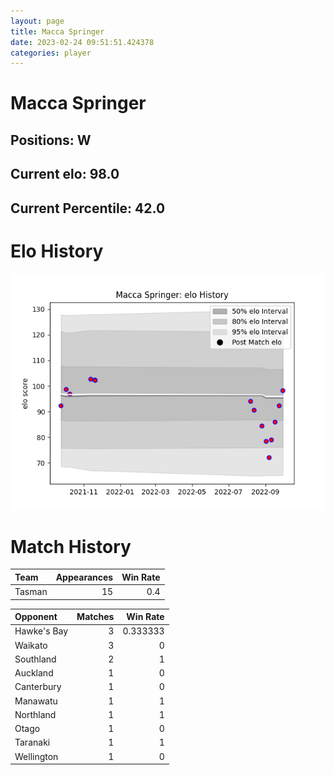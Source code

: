 ```yaml
---  
layout: page  
title: Macca Springer  
date: 2023-02-24 09:51:51.424378  
categories: player  
---
```

# Macca Springer

## Positions: W

## Current elo: 98.0

## Current Percentile: 42.0

# Elo History


![elo history](history_MaccaSpringer.png)
# Match History


| Team   |   Appearances |   Win Rate |
|:-------|--------------:|-----------:|
| Tasman |            15 |        0.4 |

| Opponent    |   Matches |   Win Rate |
|:------------|----------:|-----------:|
| Hawke's Bay |         3 |   0.333333 |
| Waikato     |         3 |   0        |
| Southland   |         2 |   1        |
| Auckland    |         1 |   0        |
| Canterbury  |         1 |   0        |
| Manawatu    |         1 |   1        |
| Northland   |         1 |   1        |
| Otago       |         1 |   0        |
| Taranaki    |         1 |   1        |
| Wellington  |         1 |   0        |
